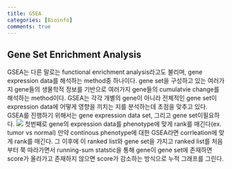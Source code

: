 ```yaml
---
title: GSEA
categories: [Bioinfo]
comments: true
---
```

<h2> Gene Set Enrichment Analysis </h2>
GSEA는 다른 말로는 functional enrichment analysis라고도 불리며, gene expression data를 해석하는 method중 하나이다.  
gene set을 구성하고 있는 여러가지 gene들의 생물학적 정보를 기반으로 여러가지 gene들의 cumulatvie change를 해석하는 method이다.
GSEA는 각각 개별의 gene이 아니라 전체적인 gene set이 expression data에 어떻게 영향을 끼치는 지를 분석하는데 초점을 맞추고 있다.  
<br>
GSEA를 진행하기 위해서는 gene expression data set, 그리고 gene set이필요하다. 
<img src=https://www.gsea-msigdb.org/gsea/doc/GSEAUserGuideTEXT.fld/image009.jpg>  
첫번째로 gene의 expression data를 phenotype에 맞게 rank를 매긴다(ex. tumor vs normal)  
만약 continous phenotype에 대한 GSEA라면 corrleation에 맞게 rank를 매긴다.   
그 이후에 이 ranked list와 gene set을 가지고 ranked list를 처음부터 쭉 따라가면서 running-sum statstic을 통해 gene이 gene set에 존재하면 score가 올라가고 존재하지 않으면 score가 감소하는 방식으로 누적 그래프를 그린다.  
